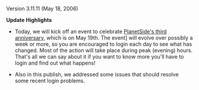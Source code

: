 Version 3.11.11 (May 18, 2006)

**Update Highlights**

- Today, we will kick off an event to celebrate
  [PlanetSide's third anniversary](../archive/events/Third_Anniversary_of_PlanetSide.md),
  which is on May 19th. The event] will evolve over possibly
  a week or more, so you are encouraged to login each day to see what has
  changed. Most of the action will take place during peak (evening) hours.
  That's all we can say about it if you want to know more you'll have to login
  and find out what happens!

<!-- -->

- Also in this publish, we addressed some issues that should resolve some recent
  login problems.

